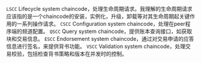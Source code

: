 `LSCC` Lifecycle system chaincode，处理生命周期请求。我理解的生命周期请求应该指的是一个chaincode的安装，实例化，升级，卸载等对其生命周期起关键作用的一系列操作请求。
`CSCC` Configuration system chaincode，处理在peer程序端的频道配置。
`QSCC` Query system chaincode，提供账本查询接口，如获取块和交易信息。
`ESCC` Endorsement system chaincode，通过对交易申请的应答信息进行签名，来提供背书功能。
`VSCC` Validation system chaincode，处理交易校验，包括检查背书策略和版本在并发时的控制。
